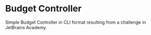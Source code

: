 # Budget Controller
Simple Budget Controller in CLI format resulting from a challenge in JetBrains Academy.
